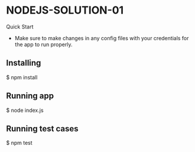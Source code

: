 # NODEJS-SOLUTION-01

Quick Start

* Make sure to make changes in any config files with your credentials for the app to run properly.


## Installing
$ npm install

## Running app
$ node index.js

## Running test cases
$ npm test

